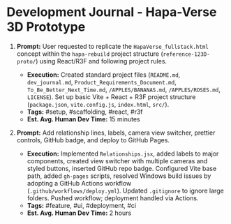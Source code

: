 # Development Journal - Hapa-Verse 3D Prototype

1.  **Prompt:** User requested to replicate the `HapaVerse_fullstack.html` concept within the `hapa-rebuild` project structure (`reference-123D-proto/`) using React/R3F and following project rules.
    *   **Execution:** Created standard project files (`README.md`, `dev_journal.md`, `Product_Requirements_Document.md`, `To_Be_Better_Next_Time.md`, `/APPLES/BANANAS.md`, `/APPLES/ROSES.md`, `LICENSE`). Set up basic Vite + React + R3F project structure (`package.json`, `vite.config.js`, `index.html`, `src/`).
    *   **Tags:** #setup, #scaffolding, #react, #r3f
    *   **Est. Avg. Human Dev Time:** 15 minutes

2.  **Prompt:** Add relationship lines, labels, camera view switcher, prettier controls, GitHub badge, and deploy to GitHub Pages.
    *   **Execution:** Implemented `Relationships.jsx`, added labels to major components, created view switcher with multiple cameras and styled buttons, inserted GitHub repo badge. Configured Vite base path, added `gh-pages` scripts, resolved Windows build issues by adopting a GitHub Actions workflow (`.github/workflows/deploy.yml`). Updated `.gitignore` to ignore large folders. Pushed workflow; deployment handled via Actions.
    *   **Tags:** #feature, #ui, #deployment, #ci
    *   **Est. Avg. Human Dev Time:** 2 hours
